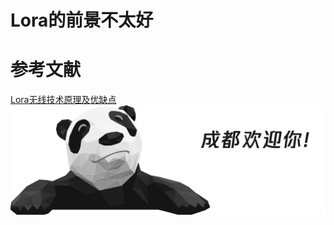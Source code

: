 # Lora的前景不太好
# 参考文献
[Lora无线技术原理及优缺点](https://www.sohu.com/a/434464120_120070959)
![熊猫](https://raw.githubusercontent.com/bloomlj/codes2thingstest2021/planb/assignment-1/panda.png)

